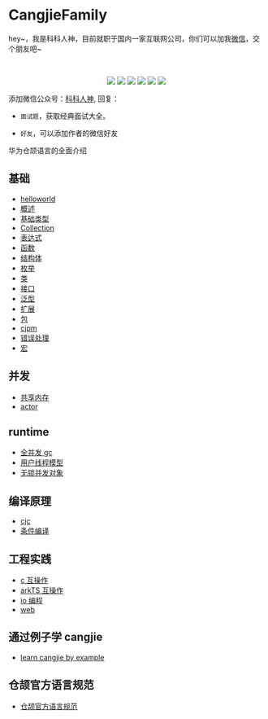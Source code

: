 <!--
 * @Author: shgopher shgopher@gmail.com
 * @Date: 2024-06-22 13:20:08
 * @LastEditors: shgopher shgopher@gmail.com
 * @LastEditTime: 2024-06-24 01:19:24
 * @FilePath: /CangjieFamily/README.md
 * @Description: 
 * 
 * Copyright (c) 2024 by shgopher, All Rights Reserved. 
-->
# CangjieFamily
<p align="left">
hey~，我是科科人神，目前就职于国内一家互联网公司，你们可以加我<a href="#wechat.png">微信</a>，交个朋友吧~
</p>
<br>
<p align="center">
<a href='#wechat.png'
 target="_blank"><img src="https://img.shields.io/static/v1?label=%E7%A7%91%E7%A7%91%E4%BA%BA%E7%A5%9E&message=%E5%85%AC%E4%BC%97%E5%8F%B7&color="></a>
<a href="https://www.youtube.com/channel/UCK8wjBe9sh4VHSowLQmWOzg" target="_blank"><img src="https://img.shields.io/static/v1?label=youtube&message=YouTube&color=red"></a>
<a href="https://space.bilibili.com/478621088" target="_blank"><img src="https://img.shields.io/static/v1?label=bilibili&message=b%E7%AB%99&color=blue"></a>
<a href="https://www.zhihu.com/people/shgopher" target="_blank"><img src="https://img.shields.io/static/v1?label=zhihu&message=%E7%9F%A5%E4%B9%8E&color=blue"></a>
<a href="https://blog.csdn.net/zyfljxzby" target="_blank"><img src="https://img.shields.io/static/v1?label=csdn&message=CSDN&color=red"></a>
<a href="https://www.toutiao.com/c/user/token/MS4wLjABAAAAIGeO1-kCUelF-G8GW3AvJlrEL7tiO24WHJmnX4nV1bs" target="_blank"><img src="https://img.shields.io/static/v1?label=toutiao&message=%E5%A4%B4%E6%9D%A1&color=red"></a>
</p>
添加微信公众号：<a href="#wechat.png">科科人神</a>, 回复：


- `面试题`，获取经典面试大全。

- `好友`，可以添加作者的微信好友

华为仓颉语言的全面介绍
## 基础
- [helloworld](./基础/helloworld/README.md)
- [概述](./基础/概述/README.md)
- [基础类型](./基础/基础类型/README.md)
- [Collection](./基础/Collection/README.md)
- [表达式](./基础/表达式/README.md)
- [函数](./基础/函数/README.md)
- [结构体](./基础/结构体/README.md)
- [枚举](./基础/枚举/README.md)
- [类](./基础/类/README.md)
- [接口](./基础/接口/README.md)
- [泛型](./基础/泛型/README.md)
- [扩展](./基础/扩展/README.md)
- [包](./基础/包/README.md)
- [cjpm](./基础/cjpm/README.md)
- [错误处理](./基础/错误处理/README.md)
- [宏](./基础/宏/README.md)
## 并发
- [共享内存](./并发/共享内存/README.md)
- [actor](./并发/actor/README.md)
## runtime
- [全并发 gc](./runtime/全并发gc/README.md)
- [用户线程模型](./runtime/用户线程模型/README.md)
- [无锁并发对象](./runtime/无锁并发对象/README.md)
## 编译原理
- [cjc](./编译原理/cjc/README.md)
- [条件编译](./编译原理/条件编译/README.md)
## 工程实践
- [c 互操作](./工程实践/c互操作/README.md)
- [arkTS 互操作](./工程实践/arkTS互操作/README.md)
- [io 编程](./工程实践/io编程/README.md)
- [web](./工程实践/web/README.md)
## 通过例子学 cangjie
- [learn cangjie by example](https://github.com/shgopher/learn-cangjie-by-example)
## 仓颉官方语言规范
- [仓颉官方语言规范](./cjbook.pdf)
